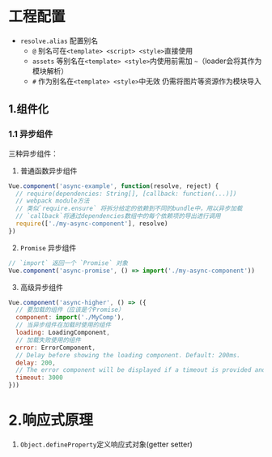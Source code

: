 # 工程配置
- `resolve.alias` 配置别名
  - `@` 别名可在`<template> <script> <style>`直接使用
  - `assets` 等别名在`<template> <style>`内使用前需加 `~`（loader会将其作为模块解析）
  - `#` 作为别名在`<template> <style>`中无效 仍需将图片等资源作为模块导入


## 1.组件化
### 1.1 异步组件
三种异步组件：
1. 普通函数异步组件
```javascript
Vue.component('async-example', function(resolve, reject) {
  // require(dependencies: String[], [callback: function(...)])
  // webpack module方法
  // 类似`require.ensure` 将拆分给定的依赖到不同的bundle中，用以异步加载
  // `callback`将通过dependencies数组中的每个依赖项的导出进行调用
  require(['./my-async-component'], resolve)
})
```

2. `Promise` 异步组件
```javascript
// `import` 返回一个 `Promise` 对象
Vue.component('async-promise', () => import('./my-async-component'))
```

3. 高级异步组件
```javascript
Vue.component('async-higher', () => ({
  // 要加载的组件（应该是个Promise）
  component: import('./MyComp'),
  // 当异步组件在加载时使用的组件
  loading: LoadingComponent,
  // 加载失败使用的组件
  error: ErrorComponent,
  // Delay before showing the loading component. Default: 200ms.
  delay: 200,
  // The error component will be displayed if a timeout is provided and exceeded. Default: Infinity.
  timeout: 3000
}))
```

# 2.响应式原理
1. `Object.defineProperty`定义响应式对象(getter setter)
